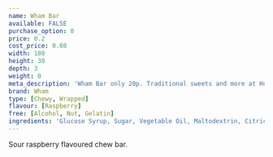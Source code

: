 ```yaml
---
name: Wham Bar
available: FALSE
purchase_option: 0
price: 0.2
cost_price: 0.08
width: 180
height: 30
depth: 3
weight: 0
meta_description: 'Wham Bar only 20p. Traditional sweets and more at Humbugs Confectionery Store. Specialists in satisfying your sweet tooth!'
brand: Wham
type: [Chewy, Wrapped]
flavour: [Raspberry]
free: [Alcohol, Nut, Gelatin]
ingredients: 'Glucose Syrup, Sugar, Vegetable Oil, Maltodextrin, Citric Acid, Solublised Milk Protein, Glycerol E422, Soya Lethicin, Flavouring, Colour: E163'
---
```

Sour raspberry flavoured chew bar.